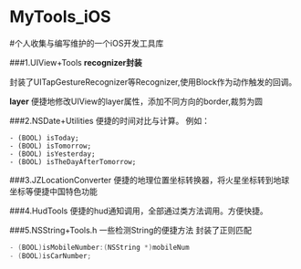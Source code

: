 MyTools_iOS
===========
#个人收集与编写维护的一个iOS开发工具库

###1.UIView+Tools 
**recognizer封装**

封装了UITapGestureRecognizer等Recognizer,使用Block作为动作触发的回调。

**layer**
便捷地修改UIView的layer属性，添加不同方向的border,裁剪为圆


###2.NSDate+Utilities
便捷的时间对比与计算。
例如：

~~~obj-c
- (BOOL) isToday;
- (BOOL) isTomorrow;
- (BOOL) isYesterday;
- (BOOL) isTheDayAfterTomorrow;
~~~


###3.JZLocationConverter
便捷的地理位置坐标转换器，将火星坐标转到地球坐标等便捷中国特色功能


###4.HudTools
便捷的hud通知调用，全部通过类方法调用。方便快捷。


###5.NSString+Tools.h
一些检测String的便捷方法 封装了正则匹配

~~~objective-c
- (BOOL)isMobileNumber:(NSString *)mobileNum
- (BOOL)isCarNumber;

~~~